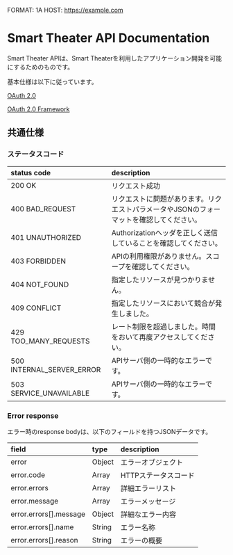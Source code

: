 FORMAT: 1A
HOST: https://example.com

# Smart Theater API Documentation

Smart Theater APIは、Smart Theaterを利用したアプリケーション開発を可能にするためのものです。

基本仕様は以下に従っています。

[OAuth 2.0](https://oauth.net/2/)

[OAuth 2.0 Framework](http://tools.ietf.org/html/rfc6749)

## 共通仕様

### ステータスコード

| status code               | description                                                                              |
| :------------------------ | :--------------------------------------------------------------------------------------- |
| 200 OK                    | リクエスト成功                                                                           |
| 400 BAD_REQUEST           | リクエストに問題があります。リクエストパラメータやJSONのフォーマットを確認してください。 |
| 401 UNAUTHORIZED          | Authorizationヘッダを正しく送信していることを確認してください。                          |
| 403 FORBIDDEN             | APIの利用権限がありません。スコープを確認してください。                                  |
| 404 NOT_FOUND             | 指定したリソースが見つかりません。                                                       |
| 409 CONFLICT              | 指定したリソースにおいて競合が発生しました。                                             |
| 429 TOO_MANY_REQUESTS     | レート制限を超過しました。時間をおいて再度アクセスしてください。                         |
| 500 INTERNAL_SERVER_ERROR | APIサーバ側の一時的なエラーです。                                                        |
| 503 SERVICE_UNAVAILABLE   | APIサーバ側の一時的なエラーです。                                                        |

### Error response

エラー時のresponse bodyは、以下のフィールドを持つJSONデータです。

| field                  | type   | description          |
| :--------------------- | :----- | :------------------- |
| error                  | Object | エラーオブジェクト   |
| error.code             | Array  | HTTPステータスコード |
| error.errors           | Array  | 詳細エラーリスト     |
| error.message          | Array  | エラーメッセージ     |
| error.errors[].message | Object | 詳細なエラー内容     |
| error.errors[].name    | String | エラー名称           |
| error.errors[].reason  | String | エラーの概要         |


<!-- include(routes/oauth.md) -->

<!-- include(routes/sellers.md) -->

<!-- include(routes/places.md) -->

<!-- include(routes/movies.md) -->

<!-- include(routes/performances.md) -->

<!-- include(routes/transactions.md) -->
